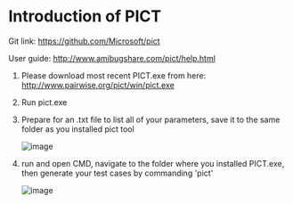 # Introduction of PICT

Git link:   https://github.com/Microsoft/pict

User guide: http://www.amibugshare.com/pict/help.html


1. Please download most recent PICT.exe from here: http://www.pairwise.org/pict/win/pict.exe

2. Run pict.exe

3. Prepare for an .txt file to list all of your parameters, save it to the same folder as you installed pict tool

    ![image](https://user-images.githubusercontent.com/23159761/42916240-cc5acde6-8b36-11e8-80c3-497eb65f3782.png)

4. run and open CMD,
   navigate to the folder where you installed PICT.exe,
   then generate your test cases by commanding 'pict'
   
    ![image](https://user-images.githubusercontent.com/23159761/42916345-58c81b8a-8b37-11e8-8a22-33231d8a4bc6.png)






